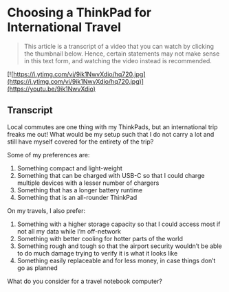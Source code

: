 # Choosing a ThinkPad for International Travel

> This article is a transcript of a video that you can watch by clicking the thumbnail below. Hence, certain statements may not make sense in this text form, and watching the video instead is recommended.

[![https://i.ytimg.com/vi/9ik1NwvXdio/hq720.jpg](https://i.ytimg.com/vi/9ik1NwvXdio/hq720.jpg)](https://youtu.be/9ik1NwvXdio)

## Transcript

Local commutes are one thing with my ThinkPads, but an international trip freaks me out! What would be my setup such that I do not carry a lot and still have myself covered for the entirety of the trip?

Some of my preferences are:

1. Something compact and light-weight
2. Something that can be charged with USB-C so that I could charge multiple devices with a lesser number of chargers
3. Something that has a longer battery runtime
4. Something that is an all-rounder ThinkPad

On my travels, I also prefer:

1. Something with a higher storage capacity so that I could access most if not all my data while I’m off-network
2. Something with better cooling for hotter parts of the world
3. Something rough and tough so that the airport security wouldn’t be able to do much damage trying to verify it is what it looks like
4. Something easily replaceable and for less money, in case things don’t go as planned

What do you consider for a travel notebook computer?
